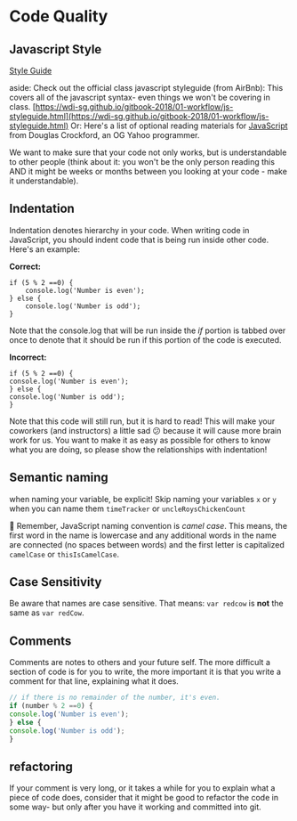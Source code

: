 # Code Quality

## Javascript Style

[Style Guide](../01-workflow/js-styleguide.md)

aside: Check out the official class javascript styleguide \(from AirBnb\): This covers all of the javascript syntax- even things we won't be covering in class. [https://wdi-sg.github.io/gitbook-2018/01-workflow/js-styleguide.html](https://wdi-sg.github.io/gitbook-2018/01-workflow/js-styleguide.html) Or: Here's a list of optional reading materials for [JavaScript](http://javascript.crockford.com/code.html) from Douglas Crockford, an OG Yahoo programmer.

We want to make sure that your code not only works, but is understandable to other people \(think about it: you won't be the only person reading this AND it might be weeks or months between you looking at your code - make it understandable\).

## Indentation

Indentation denotes hierarchy in your code. When writing code in JavaScript, you should indent code that is being run inside other code. Here's an example:

**Correct:**

```text
if (5 % 2 ==0) {
    console.log('Number is even');
} else {
    console.log('Number is odd');
}
```

Note that the console.log that will be run inside the _if_ portion is tabbed over once to denote that it should be run if this portion of the code is executed.

**Incorrect:**

```text
if (5 % 2 ==0) {
console.log('Number is even');
} else {
console.log('Number is odd');
}
```

Note that this code will still run, but it is hard to read! This will make your coworkers \(and instructors\) a little sad :confused: because it will cause more brain work for us. You want to make it as easy as possible for others to know what you are doing, so please show the relationships with indentation!

## Semantic naming

when naming your variable, be explicit! Skip naming your variables `x` or `y` when you can name them `timeTracker` or `uncleRoysChickenCount`

:elephant: Remember, JavaScript naming convention is _camel case_. This means, the first word in the name is lowercase and any additional words in the name are connected \(no spaces between words\) and the first letter is capitalized `camelCase` or `thisIsCamelCase`.

## Case Sensitivity

Be aware that names are case sensitive. That means: `var redcow` is **not** the same as `var redCow`.

## Comments

Comments are notes to others and your future self. The more difficult a section of code is for you to write, the more important it is that you write a comment for that line, explaining what it does.

```javascript
// if there is no remainder of the number, it's even.
if (number % 2 ==0) {
console.log('Number is even');
} else {
console.log('Number is odd');
}
```

## refactoring

If your comment is very long, or it takes a while for you to explain what a piece of code does, consider that it might be good to refactor the code in some way- but only after you have it working and committed into git.

